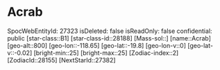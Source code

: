 ﻿---
location: [-19.8,-118.65,800]
type: Station
tags:
- astro/Star

---

# Acrab

SpocWebEntityId: 27323
isDeleted: false
isReadOnly: false
confidential: public
[star-class::B1]
[star-class-id::28188]
[Mass-sol::]
[name::Acrab]
[geo-alt::800]
[geo-lon::-118.65]
[geo-lat::-19.8]
[geo-lon-v::0]
[geo-lat-v::-0.02]
[bright-min::25]
[bright-max::25]
[Zodiac-index::2]
[ZodiacId::28155]
[NextStarId::27382]

